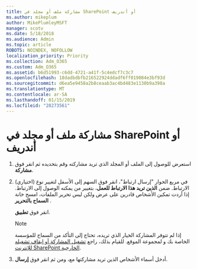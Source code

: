 ```yaml
---
title: مشاركة ملف أو مجلد في SharePoint أو أندريف
ms.author: mikeplum
author: MikePlumleyMSFT
manager: scotv
ms.date: 5/18/2018
ms.audience: Admin
ms.topic: article
ROBOTS: NOINDEX, NOFOLLOW
localization_priority: Priority
ms.collection: Adm_O365
ms.custom: Adm_O365
ms.assetid: b6d51993-c6dd-4721-a41f-5c4edcf7c3c7
ms.openlocfilehash: 18dadbdbfb216522924ddadf6ff019084e3bf93d
ms.sourcegitcommit: d6ea5e9458a2b8ceaab3ac4bd483e1130b9a398a
ms.translationtype: MT
ms.contentlocale: ar-SA
ms.lasthandoff: 01/15/2019
ms.locfileid: "28273561"
---
```

# <a name="share-a-file-or-folder-in-onedrive-or-sharepoint"></a>مشاركة ملف أو مجلد في SharePoint أو أندريف

1. استعرض للوصول إلى الملف أو المجلد الذي تريد مشاركته وقم بتحديده ثم انقر فوق **مشاركة**.
    
2. (اختياري) في مربع الحوار "إرسال ارتباط"، انقر فوق السهم إلى الأسفل لتغيير نوع الارتباط. ضمن **الذين تريد هذا الارتباط للعمل**، بتغيير من يمكنه الوصول إلى الارتباط. إذا أردت تمكين الأشخاص قادرين على عرض ولكن ليس تحرير الملفات، امسح خانة **السماح بالتحرير** . 
    
    انقر فوق **تطبيق**.
    
    > [!NOTE]
    > إذا لم تتوفر المشاركة الخيار الذي تريده، تحتاج إلى التأكد من السماح للمؤسسة الخاصة بك و لمجموعة الموقع. للقيام بذلك، راجع [تشغيل المشاركة أو إيقاف تشغيله للإنترنت SharePoint الخارجية](https://go.microsoft.com/fwlink/?linkid=866426). 
  
3. أدخل أسماء الأشخاص الذين تريد مشاركتها مع، ومن ثم انقر فوق **إرسال**.
    

